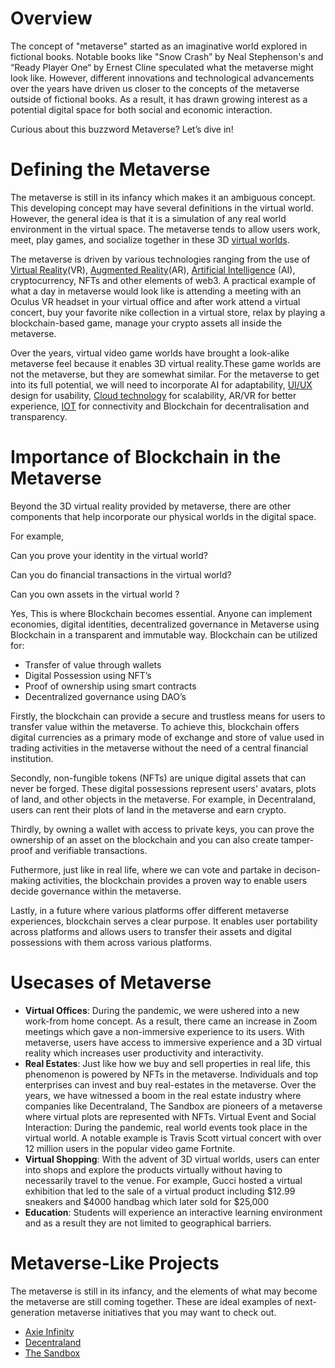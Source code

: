 # Overview 

The concept of "metaverse" started as an imaginative world explored in fictional books. Notable books like  "Snow Crash” by Neal Stephenson's and “Ready Player One“ by Ernest Cline speculated what the metaverse might look like. However, different innovations and technological advancements over the years have driven us closer to the concepts of the metaverse outside of fictional books. As a result, it has drawn growing interest as a potential digital space for both social and economic interaction.

Curious about this buzzword Metaverse? Let’s dive in!

# Defining the Metaverse

The metaverse is still in its infancy which makes it an ambiguous concept. This developing concept may have several definitions in the virtual world. However, the general idea is that it is a simulation of any real world environment in the virtual space. The metaverse tends to allow users work, meet, play games, and socialize together in these 3D [virtual worlds](https://en.wikipedia.org/wiki/Virtual_world). 

The metaverse is driven by various technologies ranging from the use of [Virtual Reality](https://en.wikipedia.org/wiki/Virtual_reality)(VR), [Augmented Reality](https://en.wikipedia.org/wiki/Augmented_reality)(AR), [Artificial Intelligence](https://en.wikipedia.org/wiki/Artificial_intelligence) (AI), cryptocurrency, NFTs and other elements of web3. A practical example of what a day in metaverse would look like is attending a meeting with an Oculus VR headset in your virtual office and after work attend a virtual concert, buy your favorite nike collection in a virtual store, relax by playing a blockchain-based game, manage your crypto assets all inside the metaverse.  

Over the years, virtual video game worlds have brought a look-alike metaverse feel because it enables 3D virtual reality.These game worlds are not the metaverse, but they are somewhat similar.  For the metaverse to get into its full potential, we will need to incorporate AI for adaptability, [UI/UX](https://en.wikipedia.org/wiki/User_interface_design) design for usability, [Cloud technology](https://en.wikipedia.org/wiki/Cloud_computing) for scalability, AR/VR for better experience, [IOT](https://en.wikipedia.org/wiki/Internet_of_things) for connectivity and Blockchain for decentralisation and transparency. 

# Importance of Blockchain in the Metaverse

Beyond the 3D virtual reality provided by metaverse, there are other components that help incorporate our physical worlds in the digital space. 

For example,

Can you prove your identity in the virtual world?

Can you do financial transactions in the virtual world?

Can you own assets in the virtual world ? 

Yes, This is where Blockchain becomes essential. Anyone can implement economies, digital identities, decentralized governance in Metaverse using Blockchain in a transparent and immutable way. Blockchain can be utilized for: 

* Transfer of value through wallets
* Digital Possession using NFT’s
* Proof of ownership using smart contracts
* Decentralized governance using DAO’s

Firstly, the blockchain can provide a secure and trustless means for users to transfer value within the metaverse. To achieve this, blockchain offers digital currencies as a primary mode of exchange and store of value used in trading activities in the metaverse without the need of a central financial institution. 

Secondly, non-fungible tokens (NFTs) are unique digital assets that can never be forged. These digital possessions represent users' avatars, plots of land, and other objects in the metaverse. For example, in Decentraland, users can rent their plots of land in the metaverse and earn crypto.

Thirdly, by owning a wallet with access to  private keys, you can prove the ownership of an asset on the blockchain and you can also create tamper-proof  and verifiable transactions. 

Futhermore, just like in real life, where we can vote and partake in decison-making activities, the blockchain provides a proven way to enable users decide governance within the metaverse. 

Lastly, in a future where various platforms offer different metaverse experiences, blockchain serves a clear purpose. It enables user portability across platforms and allows users to transfer their assets and digital possessions with them across various platforms.

# Usecases of Metaverse

* **Virtual Offices**: During the pandemic, we were ushered into a new work-from home concept. As a result, there came an increase in Zoom meetings which gave a non-immersive experience to its users. With metaverse, users have access to immersive experience and a 3D virtual reality which increases user productivity and interactivity.
* **Real Estates**: Just like how we buy and sell properties in real life, this phenomenon is powered by NFTs in the metaverse. Individuals and top enterprises can invest and buy real-estates in the metaverse. Over the years, we have witnessed a boom in the real estate industry where companies like Decentraland, The Sandbox are pioneers of a metaverse where virtual plots are represented with NFTs.
Virtual Event and Social Interaction: During the pandemic, real world events took place in the virtual world. A notable example is Travis Scott virtual concert with over 12 million users in the popular video game Fortnite. 
* **Virtual Shopping**: With the advent of 3D virtual worlds, users can enter into shops and explore the products virtually 	without having to necessarily	travel to the venue. For example, Gucci hosted a virtual exhibition that led to the sale of a virtual product including $12.99 sneakers and $4000 handbag which later sold for $25,000
* **Education**: Students will experience an interactive learning environment and as a result they are not limited to geographical barriers.

# Metaverse-Like Projects

The metaverse is still in its infancy, and the elements of what may become the metaverse are still coming together. These are ideal examples of next-generation metaverse initiatives that you may want to check out.

* [Axie Infinity](https://axieinfinity.com/)
* [Decentraland](https://decentraland.org/)
* [The Sandbox](https://www.sandbox.game/en/)

